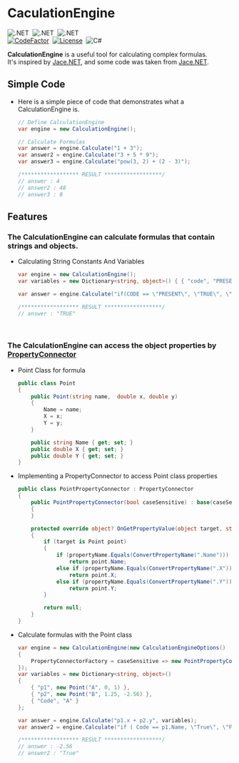 # CaculationEngine

![.NET](https://img.shields.io/badge/.NET-8.0-512BD4?style=flat)&nbsp;
![.NET](https://img.shields.io/badge/.NET-Framework%204.8-512BD4?style=flat)&nbsp;
![.NET](https://img.shields.io/badge/.NET-CoreApp%203.1-512BD4?style=flat)&nbsp;
<br>
[![CodeFactor](https://www.codefactor.io/repository/github/soomin-kevin-sung/dotnet-calculation-engine/badge)](https://www.codefactor.io/repository/github/soomin-kevin-sung/dotnet-calculation-engine)&nbsp;
[![License](https://img.shields.io/github/license/soomin-kevin-sung/dotnet-calculation-engine)](LICENSE.md)&nbsp;
![C#](https://img.shields.io/badge/.NET-C%23-007396?style=flat)&nbsp;

**CalculationEngine** is a useful tool for calculating complex formulas.
<br>
It's inspired by [Jace.NET](https://github.com/pieterderycke/Jace), and some code was taken from [Jace.NET](https://github.com/pieterderycke/Jace).

## Simple Code
*  Here is a simple piece of code that demonstrates what a CalculationEngine is.
    ```csharp
    // Define CalculationEngine
    var engine = new CalculationEngine();

    // Calculate Formulas
    var answer = engine.Calculate("1 + 3");
    var answer2 = engine.Calculate("3 + 5 * 9");
    var answer3 = engine.Calculate("pow(3, 2) + (2 - 3)");

    /****************** RESULT ******************/
    // answer : 4
    // answer2 : 48
    // answer3 : 8
    ```

## Features
### The CalculationEngine can calculate formulas that contain strings and objects.
* Calculating String Constants And Variables
    ```csharp
    var engine = new CalculationEngine();
    var variables = new Dictionary<string, object>() { { "code", "PRESENT" } };

    var answer = engine.Calculate("if(CODE == \"PRESENT\", \"TRUE\", \"FALSE\")", variables);

    /****************** RESULT ******************/
    // answer : "TRUE"
    ```
<br>

### The CalculationEngine can access the object properties by [PropertyConnector](https://github.com/soomin-kevin-sung/dotnet-calculation-engine/blob/master/src/KevinComponent/KevinComponent/Execution/PropertyConnector.cs)
* Point Class for formula
    ```csharp
    public class Point
    {
        public Point(string name,  double x, double y)
        {
            Name = name;
            X = x;
            Y = y;
        }

        public string Name { get; set; }
        public double X { get; set; }
        public double Y { get; set; }
    }
    ```
* Implementing a PropertyConnector to access Point class properties
    ```csharp
    public class PointPropertyConnector : PropertyConnector
    {
        public PointPropertyConnector(bool caseSensitive) : base(caseSensitive)
        {
        }

        protected override object? OnGetPropertyValue(object target, string propertyName)
        {
            if (target is Point point)
            {
                if (propertyName.Equals(ConvertPropertyName(".Name")))
                    return point.Name;
                else if (propertyName.Equals(ConvertPropertyName(".X")))
                    return point.X;
                else if (propertyName.Equals(ConvertPropertyName(".Y")))
                    return point.Y;
            }

            return null;
        }
    }
    ```
* Calculate formulas with the Point class
    ```csharp
    var engine = new CalculationEngine(new CalculationEngineOptions()
    {
        PropertyConnectorFactory = caseSensitive => new PointPropertyConnector(caseSensitive)
    });
    var variables = new Dictionary<string, object>()
    {
        { "p1", new Point("A", 0, 1) },
        { "p2", new Point("B", 1.25, -2.56) },
        { "Code", "A" }
    };

    var answer = engine.Calculate("p1.x + p2.y", variables);
    var answer2 = engine.Calculate("if ( Code == p1.Name, \"True\", \"False\")", variables);

    /****************** RESULT ******************/
    // answer : -2.56
    // answer2 : "True"
    ```